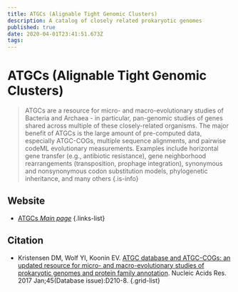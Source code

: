 ```yaml
---
title: ATGCs (Alignable Tight Genomic Clusters)
description: A catalog of closely related prokaryotic genomes
published: true
date: 2020-04-01T23:41:51.673Z
tags: 
---
```


# ATGCs (Alignable Tight Genomic Clusters)

> ATGCs are a resource for micro- and macro-evolutionary studies of Bacteria and Archaea - in particular, pan-genomic studies of genes shared across multiple of these closely-related organisms. The major benefit of ATGCs is the large amount of pre-computed data, especially ATGC-COGs, multiple sequence alignments, and pairwise codeML evolutionary measurements. Examples include horizontal gene transfer (e.g., antibiotic resistance), gene neighborhood rearrangements (transposition, prophage integration), synonymous and nonsynonymous codon substitution models, phylogenetic inheritance, and many others
{.is-info}

## Website

- [ATGCs *Main page*](http://dmk-brain.ecn.uiowa.edu/ATGC/atgc_list.html)
{.links-list}

## Citation

- Kristensen DM, Wolf YI, Koonin EV. [ATGC database and ATGC-COGs: an updated resource for micro- and macro-evolutionary studies of prokaryotic genomes and protein family annotation](http://www.ncbi.nlm.nih.gov/pubmed/28053163). Nucleic Acids Res. 2017 Jan;45(Database issue):D210-8.
{.grid-list}